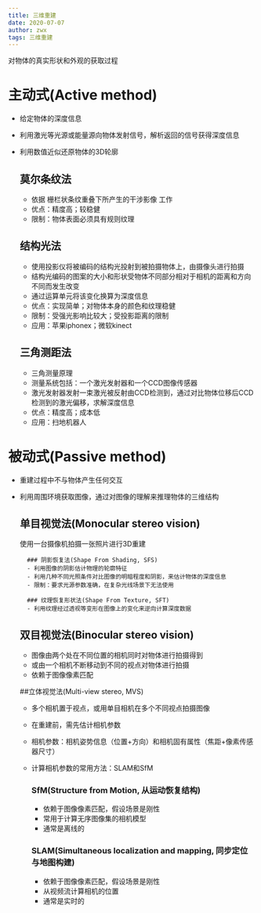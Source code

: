 ```yaml
---
title: 三维重建
date: 2020-07-07
author: zwx
tags: 三维重建
---
```


对物体的真实形状和外观的获取过程

# 主动式(Active method)
- 给定物体的深度信息
- 利用激光等光源或能量源向物体发射信号，解析返回的信号获得深度信息
- 利用数值近似还原物体的3D轮廓

    ## 莫尔条纹法
    - 依据 栅栏状条纹重叠下所产生的干涉影像 工作
    - 优点：精度高；较稳健
    - 限制：物体表面必须具有规则纹理

    ## 结构光法
    - 使用投影仪将被编码的结构光投射到被拍摄物体上，由摄像头进行拍摄
    - 结构光编码的图案的大小和形状受物体不同部分相对于相机的距离和方向不同而发生改变
    - 通过运算单元将该变化换算为深度信息
    - 优点：实现简单；对物体本身的颜色和纹理稳健
    - 限制：受强光影响比较大；受投影距离的限制
    - 应用：苹果iphonex；微软kinect

    ## 三角测距法
    - 三角测量原理
    - 测量系统包括：一个激光发射器和一个CCD图像传感器
    - 激光发射器发射一束激光被反射由CCD检测到，通过对比物体位移后CCD检测到的激光偏移，求解深度信息
    - 优点：精度高；成本低
    - 应用：扫地机器人

# 被动式(Passive method)
- 重建过程中不与物体产生任何交互
- 利用周围环境获取图像，通过对图像的理解来推理物体的三维结构

    ## 单目视觉法(Monocular stereo vision)
    使用一台摄像机拍摄一张照片进行3D重建

        ### 阴影恢复法(Shape From Shading, SFS)
        - 利用图像的阴影估计物理的轮廓特征
        - 利用几种不同光照条件对比图像的明暗程度和阴影，来估计物体的深度信息
        - 限制：要求光源参数准确，在复杂光线场景下无法使用

        ### 纹理恢复形状法(Shape From Texture, SFT)
        - 利用纹理经过透视等变形在图像上的变化来逆向计算深度数据

    ## 双目视觉法(Binocular stereo vision)
    - 图像由两个处在不同位置的相机同时对物体进行拍摄得到
    - 或由一个相机不断移动到不同的视点对物体进行拍摄
    - 依赖于图像像素匹配

    ##立体视觉法(Multi-view stereo, MVS)
    - 多个相机置于视点，或用单目相机在多个不同视点拍摄图像
    - 在重建前，需先估计相机参数
    - 相机参数：相机姿势信息（位置+方向）和相机固有属性（焦距+像素传感器尺寸）
    - 计算相机参数的常用方法：SLAM和SfM

        ### SfM(Structure from Motion, 从运动恢复结构)
        - 依赖于图像像素匹配，假设场景是刚性
        - 常用于计算无序图像集的相机模型
        - 通常是离线的

        ### SLAM(Simultaneous localization and mapping, 同步定位与地图构建)
        - 依赖于图像像素匹配，假设场景是刚性
        - 从视频流计算相机的位置
        - 通常是实时的


